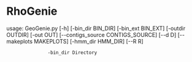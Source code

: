 # RhoGenie

usage: GeoGenie.py [-h] [-bin_dir BIN_DIR] [-bin_ext BIN_EXT] [-outdir OUTDIR]
                   [-out OUT] [--contigs_source CONTIGS_SOURCE] [--d D]
                   [--makeplots MAKEPLOTS] [-hmm_dir HMM_DIR] [--R R]
                   
                   -bin_dir Directory 

